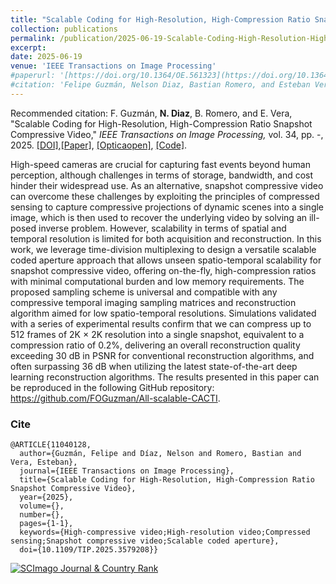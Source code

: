```yaml
---
title: "Scalable Coding for High-Resolution, High-Compression Ratio Snapshot Compressive Video"
collection: publications
permalink: /publication/2025-06-19-Scalable-Coding-High-Resolution-High-Compression-Ratio-Snapshot-Compressive-Video
excerpt: 
date: 2025-06-19
venue: 'IEEE Transactions on Image Processing'
#paperurl: '[https://doi.org/10.1364/OE.561323](https://doi.org/10.1364/OE.561323)'
#citation: 'Felipe Guzmán, Nelson Diaz, Bastian Romero, and Esteban Vera, &quot;Scalable Coding for High-Resolution, High-Compression Ratio Snapshot Compressive Video.&quot; <i>IEEE. ransactions on Image Processing,</i>. vol. 34, pp. -, 2025.'
---
```



Recommended citation: F. Guzmán, **N. Diaz**, B. Romero, and E. Vera, "Scalable Coding for High-Resolution, High-Compression Ratio Snapshot Compressive Video," <i> IEEE Transactions on Image Processing,</i> vol. 34, pp. -, 2025. [[DOI]](https://ieeexplore.ieee.org/document/11040128),[[Paper]](https://nelson10.github.io/files/2023_IEEE_TIP.pdf), [[Opticaopen]](https://doi.org/10.1364/opticaopen.24375427.v1), [[Code]](https://github.com/FOGuzman/All-scalable-CACTI.git).

High-speed cameras are crucial for capturing fast events beyond human perception, although challenges in terms of storage, bandwidth, and cost hinder their widespread use. As an alternative, snapshot compressive video can overcome these challenges by exploiting the principles of compressed sensing to capture compressive projections of dynamic scenes into a single image, which is then used to recover the underlying video by solving an ill-posed inverse problem. However, scalability in terms of spatial and temporal resolution is limited for both acquisition and reconstruction. In this work, we leverage time-division multiplexing to design a versatile scalable coded aperture approach that allows unseen spatio-temporal scalability for snapshot compressive video, offering on-the-fly, high-compression ratios with minimal computational burden and low memory requirements. The proposed sampling scheme is universal and compatible with any compressive temporal imaging sampling matrices and reconstruction algorithm aimed for low spatio-temporal resolutions. Simulations validated with a series of experimental results confirm that we can compress up to 512 frames of 2K × 2K resolution into a single snapshot, equivalent to a compression ratio of 0.2%, delivering an overall reconstruction quality exceeding 30 dB in PSNR for conventional reconstruction algorithms, and often surpassing 36 dB when utilizing the latest state-of-the-art deep learning reconstruction algorithms. The results presented in this paper can be reproduced in the following GitHub repository: https://github.com/FOGuzman/All-scalable-CACTI.

### Cite

```
@ARTICLE{11040128,
  author={Guzmán, Felipe and Díaz, Nelson and Romero, Bastian and Vera, Esteban},
  journal={IEEE Transactions on Image Processing}, 
  title={Scalable Coding for High-Resolution, High-Compression Ratio Snapshot Compressive Video}, 
  year={2025},
  volume={},
  number={},
  pages={1-1},
  keywords={High-compressive video;High-resolution video;Compressed sensing;Snapshot compressive video;Scalable coded aperture},
  doi={10.1109/TIP.2025.3579208}}
```
<a href="https://www.scimagojr.com/journalsearch.php?q=25534&amp;tip=sid&amp;exact=no" title="SCImago Journal &amp; Country Rank"><img border="0" src="https://www.scimagojr.com/journal_img.php?id=25534" alt="SCImago Journal &amp; Country Rank"  /></a>
